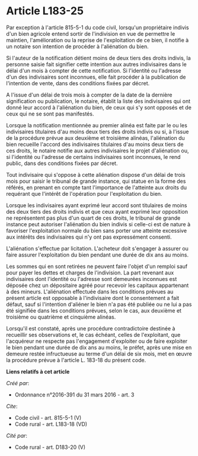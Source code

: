 # Article L183-25

Par exception à l'article 815-5-1 du code civil, lorsqu'un propriétaire indivis d'un bien agricole entend sortir de
l'indivision en vue de permettre le maintien, l'amélioration ou la reprise de l'exploitation de ce bien, il notifie à un
notaire son intention de procéder à l'aliénation du bien. 

Si l'auteur de la notification détient moins de deux tiers des droits indivis, la personne saisie fait signifier cette
intention aux autres indivisaires dans le délai d'un mois à compter de cette notification. Si l'identité ou l'adresse d'un
des indivisaires sont inconnues, elle fait procéder à la publication de l'intention de vente, dans des conditions fixées par
décret. 

A l'issue d'un délai de trois mois à compter de la date de la dernière signification ou publication, le notaire, établit la
liste des indivisaires qui ont donné leur accord à l'aliénation du bien, de ceux qui s'y sont opposés et de ceux qui ne se
sont pas manifestés. 

Lorsque la notification mentionnée au premier alinéa est faite par le ou les indivisaires titulaires d'au moins deux tiers
des droits indivis ou si, à l'issue de la procédure prévue aux deuxième et troisième alinéas, l'aliénation du bien recueille
l'accord des indivisaires titulaires d'au moins deux tiers de ces droits, le notaire notifie aux autres indivisaires le
projet d'aliénation ou, si l'identité ou l'adresse de certains indivisaires sont inconnues, le rend public, dans des
conditions fixées par décret. 

Tout indivisaire qui s'oppose à cette aliénation dispose d'un délai de trois mois pour saisir le tribunal de grande instance,
qui statue en la forme des référés, en prenant en compte tant l'importance de l'atteinte aux droits du requérant que
l'intérêt de l'opération pour l'exploitation du bien. 

Lorsque les indivisaires ayant exprimé leur accord sont titulaires de moins des deux tiers des droits indivis et que ceux
ayant exprimé leur opposition ne représentent pas plus d'un quart de ces droits, le tribunal de grande instance peut
autoriser l'aliénation du bien indivis si celle-ci est de nature à favoriser l'exploitation normale du bien sans porter une
atteinte excessive aux intérêts des indivisaires qui n'y ont pas expressément consenti. 

L'aliénation s'effectue par licitation. L'acheteur doit s'engager à assurer ou faire assurer l'exploitation du bien pendant
une durée de dix ans au moins. 

Les sommes qui en sont retirées ne peuvent faire l'objet d'un remploi sauf pour payer les dettes et charges de l'indivision.
La part revenant aux indivisaires dont l'identité ou l'adresse sont demeurées inconnues est déposée chez un dépositaire agréé
pour recevoir les capitaux appartenant à des mineurs. L'aliénation effectuée dans les conditions prévues au présent article
est opposable à l'indivisaire dont le consentement a fait défaut, sauf si l'intention d'aliéner le bien n'a pas été publiée
ou ne lui a pas été signifiée dans les conditions prévues, selon le cas, aux deuxième et troisième ou quatrième et cinquième
alinéas. 

Lorsqu'il est constaté, après une procédure contradictoire destinée à recueillir ses observations et, le cas échéant, celles
de l'exploitant, que l'acquéreur ne respecte pas l'engagement d'exploiter ou de faire exploiter le bien pendant une durée de
dix ans au moins, le préfet, après une mise en demeure restée infructueuse au terme d'un délai de six mois, met en œuvre la
procédure prévue à l'article L. 183-18 du présent code.

**Liens relatifs à cet article**

_Créé par_:

  - Ordonnance n°2016-391 du 31 mars 2016 - art. 3

_Cite_:

  - Code civil - art. 815-5-1 (V)
  - Code rural - art. L183-18 (VD)

_Cité par_:

  - Code rural - art. D183-20 (V)
